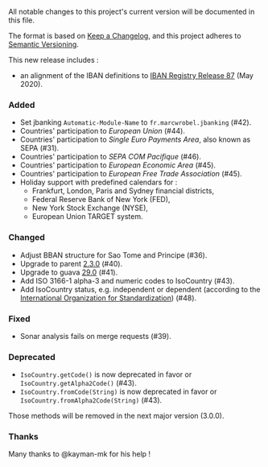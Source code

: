 All notable changes to this project's current version will be documented in this file.

The format is based on [Keep a Changelog](https://keepachangelog.com/en/1.0.0/),
and this project adheres to [Semantic Versioning](https://semver.org/spec/v2.0.0.html).

This new release includes :
- an alignment of the IBAN definitions to [IBAN Registry Release 87](https://www.swift.com/standards/data-standards/iban) (May 2020).

### Added
- Set jbanking `Automatic-Module-Name` to `fr.marcwrobel.jbanking` (#42).
- Countries' participation to _European Union_ (#44).
- Countries' participation to _Single Euro Payments Area_, also known as SEPA (#31).
- Countries' participation to _SEPA COM Pacifique_ (#46).
- Countries' participation to _European Economic Area_ (#45).
- Countries' participation to _European Free Trade Association_ (#45).
- Holiday support with predefined calendars for :
  - Frankfurt, London, Paris and Sydney financial districts,
  - Federal Reserve Bank of New York (FED),
  - New York Stock Exchange (NYSE),
  - European Union TARGET system.

### Changed
- Adjust BBAN structure for Sao Tome and Principe (#36).
- Upgrade to parent [2.3.0](https://github.com/marcwrobel/parent/releases/tag/v2.3.0) (#40).
- Upgrade to guava [29.0](https://github.com/google/guava/releases/tag/v29.0) (#41).
- Add ISO 3166-1 alpha-3 and numeric codes to IsoCountry (#43).
- Add IsoCountry status, e.g. independent or dependent (according to the [International Organization
  for Standardization](https://www.iso.org)) (#48).

### Fixed
- Sonar analysis fails on merge requests (#39).

### Deprecated
- `IsoCountry.getCode()` is now deprecated in favor or `IsoCountry.getAlpha2Code()` (#43).
- `IsoCountry.fromCode(String)` is now deprecated in favor or `IsoCountry.fromAlpha2Code(String)`
  (#43).

Those methods will be removed in the next major version (3.0.0).

### Thanks
Many thanks to @kayman-mk for his help !

